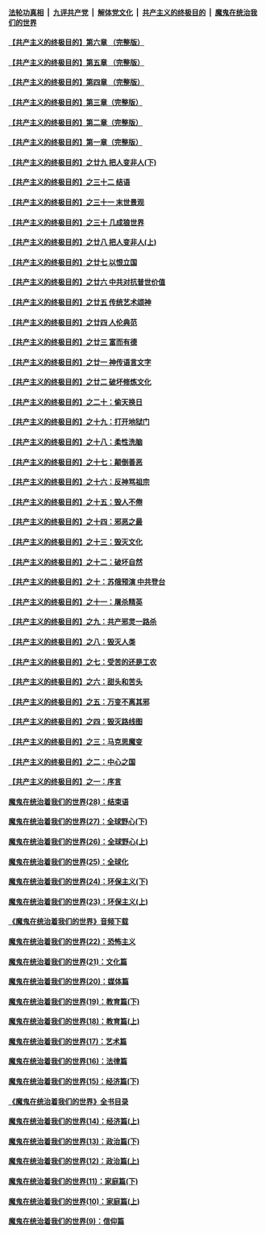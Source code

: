 

####  [法轮功真相](../../../../basic/blob/master/README.md?t=06181631) &nbsp;|&nbsp; [九评共产党](../../../../9ping.md/blob/master/README.md?t=06181631) &nbsp;|&nbsp; [解体党文化](../../../../jtdwh.md/blob/master/README.md?t=06181631)  &nbsp;|&nbsp; [共产主义的终极目的](../../../../gczydzjmd.md/blob/master/README.md?t=06181631) &nbsp;|&nbsp; [魔鬼在统治我们的世界](../../../../mgztzwmdsj.md/blob/master/README.md?t=06181631) 

#### [【共产主义的终极目的】第六章 （完整版）](../pages/nsc422/n11428913.md?t=06181631) 

#### [【共产主义的终极目的】第五章 （完整版）](../pages/nsc422/n11428912.md?t=06181631) 

#### [【共产主义的终极目的】第四章 （完整版）](../pages/nsc422/n11428907.md?t=06181631) 

#### [【共产主义的终极目的】第三章（完整版）](../pages/nsc422/n11428848.md?t=06181631) 

#### [【共产主义的终极目的】第二章（完整版）](../pages/nsc422/n11428831.md?t=06181631) 

#### [【共产主义的终极目的】第一章（完整版）](../pages/nsc422/n11417651.md?t=06181631) 

#### [【共产主义的终极目的】之廿九 把人变非人(下)](../pages/nsc422/n11344140.md?t=06181631) 

#### [【共产主义的终极目的】之三十二 结语](../pages/nsc422/n11360535.md?t=06181631) 

#### [【共产主义的终极目的】之三十一 末世景观](../pages/nsc422/n11351129.md?t=06181631) 

#### [【共产主义的终极目的】之三十 几成狼世界](../pages/nsc422/n11348280.md?t=06181631) 

#### [【共产主义的终极目的】之廿八 把人变非人(上)](../pages/nsc422/n11340492.md?t=06181631) 

#### [【共产主义的终极目的】之廿七 以恨立国](../pages/nsc422/n11336944.md?t=06181631) 

#### [【共产主义的终极目的】之廿六 中共对抗普世价值](../pages/nsc422/n11324785.md?t=06181631) 

#### [【共产主义的终极目的】之廿五 传统艺术颂神](../pages/nsc422/n11296396.md?t=06181631) 

#### [【共产主义的终极目的】之廿四 人伦典范](../pages/nsc422/n11296397.md?t=06181631) 

#### [【共产主义的终极目的】之廿三 富而有德](../pages/nsc422/n11283598.md?t=06181631) 

#### [【共产主义的终极目的】之廿一 神传语言文字](../pages/nsc422/n11263265.md?t=06181631) 

#### [【共产主义的终极目的】之廿二 破坏修炼文化](../pages/nsc422/n11245728.md?t=06181631) 

#### [【共产主义的终极目的】之二十：偷天换日](../pages/nsc422/n11238846.md?t=06181631) 

#### [【共产主义的终极目的】之十九：打开地狱门](../pages/nsc422/n11206376.md?t=06181631) 

#### [【共产主义的终极目的】之十八：柔性洗脑](../pages/nsc422/n11199994.md?t=06181631) 

#### [【共产主义的终极目的】之十七：颠倒善恶](../pages/nsc422/n11179782.md?t=06181631) 

#### [【共产主义的终极目的】之十六：反神骂祖宗](../pages/nsc422/n11166798.md?t=06181631) 

#### [【共产主义的终极目的】之十五：毁人不倦](../pages/nsc422/n11166792.md?t=06181631) 

#### [【共产主义的终极目的】之十四：邪恶之最](../pages/nsc422/n11150249.md?t=06181631) 

#### [【共产主义的终极目的】之十三：毁灭文化](../pages/nsc422/n11135227.md?t=06181631) 

#### [【共产主义的终极目的】之十二：破坏自然](../pages/nsc422/n11135214.md?t=06181631) 

#### [【共产主义的终极目的】之十：苏俄预演 中共登台](../pages/nsc422/n11118424.md?t=06181631) 

#### [【共产主义的终极目的】之十一：屠杀精英](../pages/nsc422/n11118442.md?t=06181631) 

#### [【共产主义的终极目的】之九：共产邪灵一路杀](../pages/nsc422/n11114139.md?t=06181631) 

#### [【共产主义的终极目的】之八：毁灭人类](../pages/nsc422/n11108503.md?t=06181631) 

#### [【共产主义的终极目的】之七：受苦的还是工农](../pages/nsc422/n11101809.md?t=06181631) 

#### [【共产主义的终极目的】之六：甜头和苦头](../pages/nsc422/n11096971.md?t=06181631) 

#### [【共产主义的终极目的】之五：万变不离其邪](../pages/nsc422/n11091285.md?t=06181631) 

#### [【共产主义的终极目的】之四：毁灭路线图](../pages/nsc422/n11086284.md?t=06181631) 

#### [【共产主义的终极目的】之三：马克思魔变](../pages/nsc422/n11061941.md?t=06181631) 

#### [【共产主义的终极目的】之二：中心之国](../pages/nsc422/n11047728.md?t=06181631) 

#### [【共产主义的终极目的】之一：序言](../pages/nsc422/n11086077.md?t=06181631) 

#### [魔鬼在统治着我们的世界(28)：结束语](../pages/nsc422/n10936246.md?t=06181631) 

#### [魔鬼在统治着我们的世界(27)：全球野心(下)](../pages/nsc422/n10928319.md?t=06181631) 

#### [魔鬼在统治着我们的世界(26)：全球野心(上)](../pages/nsc422/n10900318.md?t=06181631) 

#### [魔鬼在统治着我们的世界(25)：全球化](../pages/nsc422/n10788205.md?t=06181631) 

#### [魔鬼在统治着我们的世界(24)：环保主义(下)](../pages/nsc422/n10695307.md?t=06181631) 

#### [魔鬼在统治着我们的世界(23)：环保主义(上)](../pages/nsc422/n10688613.md?t=06181631) 

#### [《魔鬼在统治着我们的世界》音频下载](../pages/nsc422/n10635553.md?t=06181631) 

#### [魔鬼在统治着我们的世界(22)：恐怖主义](../pages/nsc422/n10614727.md?t=06181631) 

#### [魔鬼在统治着我们的世界(21)：文化篇](../pages/nsc422/n10597706.md?t=06181631) 

#### [魔鬼在统治着我们的世界(20)：媒体篇](../pages/nsc422/n10586579.md?t=06181631) 

#### [魔鬼在统治着我们的世界(19)：教育篇(下)](../pages/nsc422/n10564808.md?t=06181631) 

#### [魔鬼在统治着我们的世界(18)：教育篇(上)](../pages/nsc422/n10526970.md?t=06181631) 

#### [魔鬼在统治着我们的世界(17)：艺术篇](../pages/nsc422/n10499093.md?t=06181631) 

#### [魔鬼在统治着我们的世界(16)：法律篇](../pages/nsc422/n10485969.md?t=06181631) 

#### [魔鬼在统治着我们的世界(15)：经济篇(下)](../pages/nsc422/n10469975.md?t=06181631) 

#### [《魔鬼在统治着我们的世界》全书目录](../pages/nsc422/n10464261.md?t=06181631) 

#### [魔鬼在统治着我们的世界(14)：经济篇(上)](../pages/nsc422/n10457370.md?t=06181631) 

#### [魔鬼在统治着我们的世界(13)：政治篇(下)](../pages/nsc422/n10448270.md?t=06181631) 

#### [魔鬼在统治着我们的世界(12)：政治篇(上)](../pages/nsc422/n10444576.md?t=06181631) 

#### [魔鬼在统治着我们的世界(11)：家庭篇(下)](../pages/nsc422/n10440961.md?t=06181631) 

#### [魔鬼在统治着我们的世界(10)：家庭篇(上)](../pages/nsc422/n10435448.md?t=06181631) 

#### [魔鬼在统治着我们的世界(9)：信仰篇](../pages/nsc422/n10432159.md?t=06181631) 

